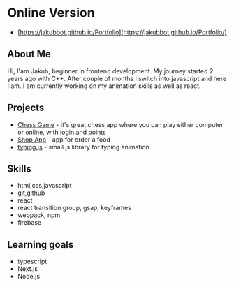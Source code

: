 # Online Version

- [https://jakubbot.github.io/Portfolio](https://jakubbot.github.io/Portfolio/)

## About Me

Hi, I'am Jakub, beginner in frontend development. My journey started 2 years ago with C++. After couple of months i switch into javascript and here I am. I am currently working on my animation skills as well as react. 


## Projects 
- [Chess Game](https://github.com/JakubBot/Chess-Game) - it's great chess app where you can play either computer or online, with login and points
- [Shop App](https://github.com/JakubBot/sklep-vanilla-js) - app for order a food
- [typing.js](https://github.com/JakubBot/typing.js) - small js library for typing animation

## Skills 
- html,css,javascript
- git,github
- react
- react transition group, gsap, keyframes
- webpack, npm
- firebase

## Learning goals
- typescript
- Next.js
- Node.js
